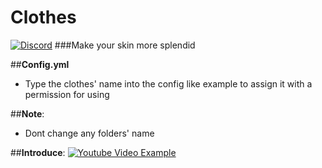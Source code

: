 # Clothes
[![Discord](https://img.shields.io/badge/chat-on%20discord-7289da.svg)](https://discord.gg/5CpFadd)
###Make your skin more splendid

##**Config.yml**
 - Type the clothes' name into the config like example to assign it with a permission for using

##**Note**:
 - Dont change any folders' name
 
 ##**Introduce**:
 [![Youtube Video Example](https://img.youtube.com/vi/ZGMaG80Wi3g/0.jpg)](https://youtu.be/EiVQpI_G8sY?t=60)
